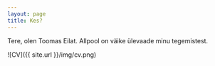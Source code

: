```yaml
---
layout: page
title: Kes?
---
```

Tere, olen Toomas Eilat. 
Allpool on väike ülevaade minu tegemistest.

![CV]({{ site.url }}/img/cv.png)
